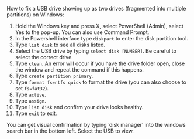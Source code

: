 How to fix a USB drive showing up as two drives (fragmented into multiple partitions) on Windows:

1. Hold the Windows key and press X, select PowerShell (Admin), select Yes to the pop-up. You can also use Command Prompt.
2. In the Powershell interface type `diskpart` to enter the disk partition tool.
3. Type `list disk` to see all disks listed. 
4. Select the USB drive by typing `select disk [NUMBER]`. Be careful to select the correct drive.
5. Type `clean`. An error will occur if you have the drive folder open, close the window and repeat the command if this happens.
6. Type `create partition primary`.
7. Type `format fs=ntfs quick` to format the drive (you can also choose to set `fs=fat32`).
8. Type `active`.
9. Type `assign`.
10. Type `list disk` and confirm your drive looks healthy.
11. Type `exit` to exit.

You can get visual confirmation by typing ‘disk manager’ into the windows search bar in the bottom left. Select the USB to view.